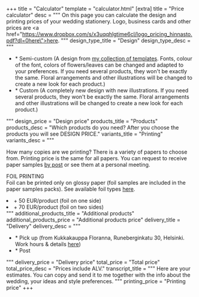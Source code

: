 +++
title = "Calculator"
template = "calculator.html"
[extra]
title = "Price calculator"
desc = """
On this page you can calculate the design and printing prices of your wedding stationery. Logo, business cards and other prices are <a href=\"https://www.dropbox.com/s/x3uqqhlgtime6cl/logo_pricing_hinnasto.pdf?dl=0here\">here</a>.
"""
design_type_title = "Design"
design_type_desc = """
<ul>
  <li>* Semi-custom (A design from <a href="https://drive.google.com/drive/folders/1WFxmNyXOYInq_zHhyKfos6tiRd3rrwkh?usp=sharing">my collection of templates</a>. Fonts, colour of the font, colors of flowers/leaves can be changed and adapted to your preferences. If you need several products, they won't be exactly the same. Floral arrangements and other illustrations will be changed to create a new look for each product.)</li>
  <li>* Custom (A completely new design with new illustrations. If you need several products, they won't be exactly the same. Floral arrangements and other illustrations will be changed to create a new look for each product.)</li>
</ul>
"""
design_price = "Design price"
products_title = "Products"
products_desc = "Which products do you need? After you choose the products you will see DESIGN PRICE."
variants_title = "Printing"
variants_desc = """
<p>How many copies are we printing? There is a variety of papers to choose from.
Printing price is the same for all papers. You can request to receive paper samples
<a href="https://www.crocuspaperi.com/contact/">by post</a> or see them at a personal meeting.
</p>
<p>FOIL PRINTING <br>
Foil can be printed only on glossy paper (foil samples are included in the paper samples packs).
See available foil types
<a href="https://www.dropbox.com/sh/2r7pfcbnq2wtjh2/AABuotZqj5wIhCVAujXa-OrAa?dl=0">here</a>. </br>
</p>
<li>+ 50 EUR/product (foil on one side)</li> <li>+ 70 EUR/product (foil on two sides)</li>
"""
additional_products_title = "Additional products"
additional_products_price = "Additional products price"
delivery_title = "Delivery"
delivery_desc = """
<ul>
  <li>* Pick up (from Kukkakauppa Floranna, Runeberginkatu 30, Helsinki. Work hours & details <a href="http://floranna.fi/yhteystiedot/">here</a>)</li>
  <li>* Post</li>
</ul>
"""
delivery_price = "Delivery price"
total_price = "Total price"
total_price_desc = "Prices include ALV."
transcript_title = """
Here are your estimates. You can copy and send it to me together with the info about the wedding, your ideas and style preferences.
"""
printing_price = "Printing price"
+++
